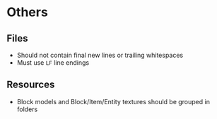 # Others

## Files

- Should not contain final new lines or trailing whitespaces
- Must use `LF` line endings

## Resources

- Block models and Block/Item/Entity textures should be grouped in folders